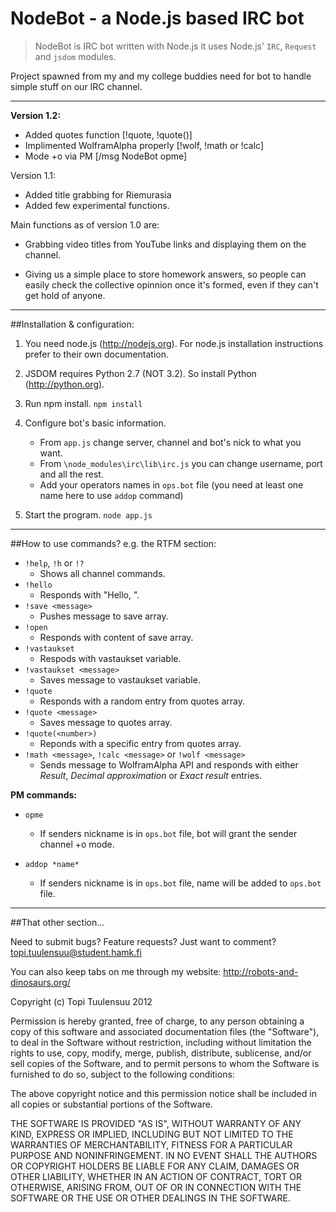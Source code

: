 NodeBot - a Node.js based IRC bot
=================================

> NodeBot is IRC bot written with Node.js it uses Node.js' `IRC`, `Request` and `jsdom` modules.

Project spawned from my and my college buddies need for bot to handle simple stuff
on our IRC channel.

---------------------------------

**Version 1.2:**

* Added quotes function [!quote, !quote(<number>)]
* Implimented WolframAlpha properly [!wolf, !math or !calc]
* Mode +o via PM [/msg NodeBot opme]



Version 1.1:

* Added title grabbing for Riemurasia
* Added few experimental functions.



Main functions as of version 1.0 are:

* Grabbing video titles from YouTube links and displaying them on the channel.

* Giving us a simple place to store homework answers, so people can easily check
the collective opinnion once it's formed, even if they can't get hold of anyone.

---------------------------------

##Installation & configuration:

1. You need node.js (http://nodejs.org).  For node.js installation instructions prefer to their own documentation.

   
2. JSDOM requires Python 2.7 (NOT 3.2). So install Python (http://python.org).
 
 
3. Run npm install.
`npm install`

	
5. Configure bot's basic information.
	* From `app.js` change server, channel and bot's nick to what you want.
	* From `\node_modules\irc\lib\irc.js` you can change username, port and all the rest.
	* Add your operators names in `ops.bot` file (you need at least one name here to use `addop` command)

	
5. Start the program.
`node app.js`

---------------------------------

##How to use commands? e.g. the RTFM section:

* `!help`, `!h` or `!?`
	* Shows all channel commands.
* `!hello`
	* Responds with "Hello, <sender>".
* `!save <message>`
	* Pushes message to save array.
* `!open`
	* Responds with content of save array.
* `!vastaukset`
	* Respods with vastaukset variable.
* `!vastaukset <message>`
	* Saves message to vastaukset variable.
* `!quote`
	* Responds with a random entry from quotes array.
* `!quote <message>`
	* Saves message to quotes array.
* `!quote(<number>)`
	* Reponds with a specific entry from quotes array.
* `!math <message>`, `!calc <message>` or `!wolf <message>`
	* Sends message to WolframAlpha API and responds with either *Result*, 
	*Decimal approximation* or *Exact result* entries.

	
**PM commands:**

* `opme`
	* If senders nickname is in `ops.bot` file, bot will grant the sender channel +o mode.

* `addop *name*`
	* If senders nickname is in `ops.bot` file, name will be added to `ops.bot` file.

---------------------------------

##That other section...

Need to submit bugs? Feature requests? Just want to comment?
topi.tuulensuu@student.hamk.fi

You can also keep tabs on me through my website:
http://robots-and-dinosaurs.org/

Copyright (c) Topi Tuulensuu 2012

Permission is hereby granted, free of charge, to any person obtaining a copy of this software and associated documentation files (the "Software"), to deal in the Software without restriction, including without limitation the rights to use, copy, modify, merge, publish, distribute, sublicense, and/or sell copies of the Software, and to permit persons to whom the Software is furnished to do so, subject to the following conditions:

The above copyright notice and this permission notice shall be included in all copies or substantial portions of the Software.

THE SOFTWARE IS PROVIDED "AS IS", WITHOUT WARRANTY OF ANY KIND, EXPRESS OR IMPLIED, INCLUDING BUT NOT LIMITED TO THE WARRANTIES OF MERCHANTABILITY, FITNESS FOR A PARTICULAR PURPOSE AND NONINFRINGEMENT. IN NO EVENT SHALL THE AUTHORS OR COPYRIGHT HOLDERS BE LIABLE FOR ANY CLAIM, DAMAGES OR OTHER LIABILITY, WHETHER IN AN ACTION OF CONTRACT, TORT OR OTHERWISE, ARISING FROM, OUT OF OR IN CONNECTION WITH THE SOFTWARE OR THE USE OR OTHER DEALINGS IN THE SOFTWARE.